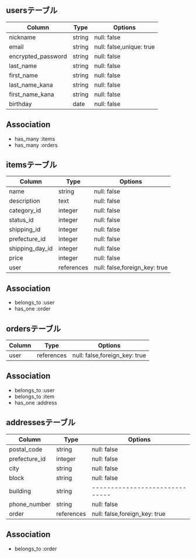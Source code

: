 ## usersテーブル
|Column            |Type  |Options                 |
|------------------|------|------------------------|
|nickname          |string|null: false             |
|email             |string|null: false,unique: true|
|encrypted_password|string|null: false             |
|last_name         |string|null: false             |
|first_name        |string|null: false             |
|last_name_kana    |string|null: false             |
|first_name_kana   |string|null: false             |
|birthday          |date  |null: false             |

## Association
- has_many :items
- has_many :orders

## itemsテーブル
|Column          |Type      |Options                      |
|----------------|----------|-----------------------------|
|name            |string    |null: false                  |
|description     |text      |null: false                  |
|category_id     |integer   |null: false                  |
|status_id       |integer   |null: false                  |
|shipping_id     |integer   |null: false                  |
|prefecture_id   |integer   |null: false                  |
|shipping_day_id |integer   |null: false                  |
|price           |integer   |null: false                  |
|user            |references|null: false,foreign_key: true|

## Association
- belongs_to :user
- has_one    :order

## ordersテーブル
|Column |Type      |Options                       |
|-------|----------|------------------------------|
|user   |references|null: false,foreign_key: true |

## Association
- belongs_to :user
- belongs_to :item
- has_one    :address

## addressesテーブル
|Column       |Type      |Options                       |
|-------------|----------|------------------------------|
|postal_code  |string    |null: false                   |
|prefecture_id|integer   |null: false                   |
|city         |string    |null: false                   |
|block        |string    |null: false                   |
|building     |string    |------------------------------|
|phone_number |string    |null: false                   |
|order        |references|null: false,foreign_key: true	|

## Association
- belongs_to :order
